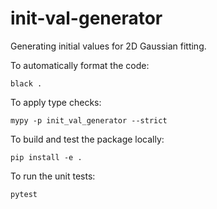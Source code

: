 # init-val-generator

Generating initial values for 2D Gaussian fitting.

To automatically format the code:
```
black .
```

To apply type checks:
```
mypy -p init_val_generator --strict
```

To build and test the package locally:
```
pip install -e .
```

To run the unit tests:
```
pytest
```